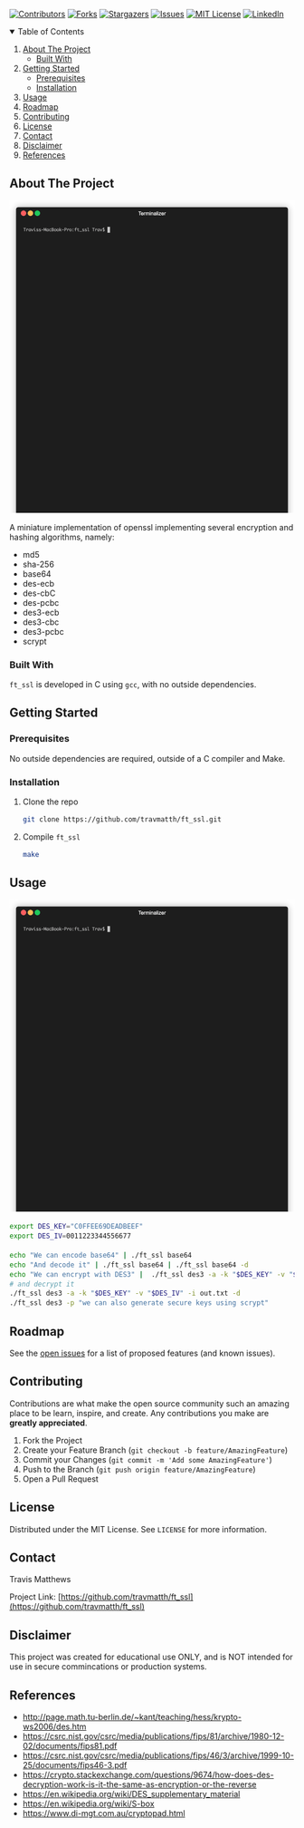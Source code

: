 [![Contributors][contributors-shield]][contributors-url]
[![Forks][forks-shield]][forks-url]
[![Stargazers][stars-shield]][stars-url]
[![Issues][issues-shield]][issues-url]
[![MIT License][license-shield]][license-url]
[![LinkedIn][linkedin-shield]][linkedin-url]



<!-- TABLE OF CONTENTS -->
<details open="open">
  <summary>Table of Contents</summary>
  <ol>
    <li>
      <a href="#about-the-project">About The Project</a>
      <ul>
        <li><a href="#built-with">Built With</a></li>
      </ul>
    </li>
    <li>
      <a href="#getting-started">Getting Started</a>
      <ul>
        <li><a href="#prerequisites">Prerequisites</a></li>
        <li><a href="#installation">Installation</a></li>
      </ul>
    </li>
    <li><a href="#usage">Usage</a></li>
    <li><a href="#roadmap">Roadmap</a></li>
    <li><a href="#contributing">Contributing</a></li>
    <li><a href="#license">License</a></li>
    <li><a href="#contact">Contact</a></li>
    <li><a href="#disclaimer">Disclaimer</a></li>
    <li><a href="#references">References</a></li>
  </ol>
</details>



<!-- ABOUT THE PROJECT -->
## About The Project

![des3](screenshots/des3.gif)

A miniature implementation of openssl implementing several encryption and hashing algorithms, namely:
* md5
* sha-256
* base64
* des-ecb
* des-cbC
* des-pcbc
* des3-ecb
* des3-cbc
* des3-pcbc
* scrypt


### Built With

`ft_ssl` is developed in C using `gcc`, with no outside dependencies.



<!-- GETTING STARTED -->
## Getting Started


### Prerequisites

No outside dependencies are required, outside of a C compiler and Make.

### Installation

1. Clone the repo
   ```sh
   git clone https://github.com/travmatth/ft_ssl.git
   ```
2. Compile `ft_ssl`
   ```sh
   make
   ```



<!-- USAGE EXAMPLES -->
## Usage

![des3](screenshots/base64.gif)
```sh
export DES_KEY="C0FFEE69DEADBEEF"
export DES_IV=0011223344556677

echo "We can encode base64" | ./ft_ssl base64
echo "And decode it" | ./ft_ssl base64 | ./ft_ssl base64 -d
echo "We can encrypt with DES3" |  ./ft_ssl des3 -a -k "$DES_KEY" -v "$DES_IV" -o out.txt
# and decrypt it
./ft_ssl des3 -a -k "$DES_KEY" -v "$DES_IV" -i out.txt -d
./ft_ssl des3 -p "we can also generate secure keys using scrypt"
```



<!-- ROADMAP -->
## Roadmap

See the [open issues](https://github.com/travmatth/ft_ssl/issues) for a list of proposed features (and known issues).



<!-- CONTRIBUTING -->
## Contributing

Contributions are what make the open source community such an amazing place to be learn, inspire, and create. Any contributions you make are **greatly appreciated**.

1. Fork the Project
2. Create your Feature Branch (`git checkout -b feature/AmazingFeature`)
3. Commit your Changes (`git commit -m 'Add some AmazingFeature'`)
4. Push to the Branch (`git push origin feature/AmazingFeature`)
5. Open a Pull Request



<!-- LICENSE -->
## License

Distributed under the MIT License. See `LICENSE` for more information.



<!-- CONTACT -->
## Contact

Travis Matthews

Project Link: [https://github.com/travmatth/ft_ssl](https://github.com/travmatth/ft_ssl)


## Disclaimer
This project was created for educational use ONLY, and is NOT intended for use in secure commincations or production systems.


<!-- ACKNOWLEDGEMENTS -->
## References
* http://page.math.tu-berlin.de/~kant/teaching/hess/krypto-ws2006/des.htm
* https://csrc.nist.gov/csrc/media/publications/fips/81/archive/1980-12-02/documents/fips81.pdf
* https://csrc.nist.gov/csrc/media/publications/fips/46/3/archive/1999-10-25/documents/fips46-3.pdf
* https://crypto.stackexchange.com/questions/9674/how-does-des-decryption-work-is-it-the-same-as-encryption-or-the-reverse
* https://en.wikipedia.org/wiki/DES_supplementary_material
* https://en.wikipedia.org/wiki/S-box
* https://www.di-mgt.com.au/cryptopad.html



<!-- MARKDOWN LINKS & IMAGES -->
<!-- https://www.markdownguide.org/basic-syntax/#reference-style-links -->
[contributors-shield]: https://img.shields.io/github/contributors/travmatth/ft_ssl.svg?style=for-the-badge
[contributors-url]: https://github.com/travmatth/ft_ssl/graphs/contributors
[forks-shield]: https://img.shields.io/github/forks/travmatth/ft_ssl.svg?style=for-the-badge
[forks-url]: https://github.com/travmatth/ft_ssl/network/members
[stars-shield]: https://img.shields.io/github/stars/travmatth/ft_ssl.svg?style=for-the-badge
[stars-url]: https://github.com/travmatth/ft_ssl/stargazers
[issues-shield]: https://img.shields.io/github/issues/travmatth/ft_ssl.svg?style=for-the-badge
[issues-url]: https://github.com/travmatth/ft_ssl/issues
[license-shield]: https://img.shields.io/github/license/travmatth/ft_ssl.svg?style=for-the-badge
[license-url]: https://github.com/travmatth/ft_ssl/blob/master/LICENSE.txt
[linkedin-shield]: https://img.shields.io/badge/-LinkedIn-black.svg?style=for-the-badge&logo=linkedin&colorB=555
[linkedin-url]: https://www.linkedin.com/in/travis-matthews-885228141/
